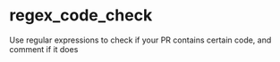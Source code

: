 # regex_code_check
Use regular expressions to check if your PR contains certain code, and comment if it does
